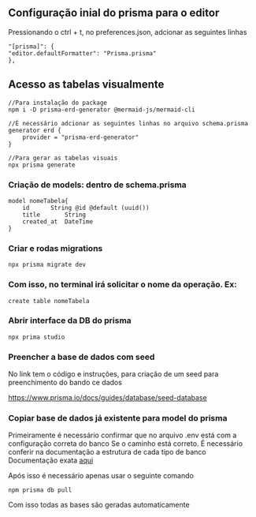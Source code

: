
## Configuração inial do prisma para o editor
Pressionando o ctrl + t, no preferences.json, adcionar as seguintes linhas

	"[prisma]": {
	"editor.defaultFormatter": "Prisma.prisma"
	},


## Acesso as tabelas visualmente

	//Para instalação do package
	npm i -D prisma-erd-generator @mermaid-js/mermaid-cli

	//É necessário adcionar as seguintes linhas no arquivo schema.prisma
	generator erd {
		provider = "prisma-erd-generator"
	}

	//Para gerar as tabelas visuais
	npx prisma generate

###  Criação de models: dentro de schema.prisma

	model nomeTabela{
		id		String @id @default (uuid())
		title		String
		created_at	DateTime
	}


### Criar e rodas migrations
	
	npx prisma migrate dev 

###  Com isso, no terminal irá solicitar o nome da operação. Ex:

	create table nomeTabela

### Abrir interface da DB do prisma

	npx prima studio


### Preencher a base de dados com seed

No link tem o código e instruções, para criação de um seed para preenchimento do bando ce dados

https://www.prisma.io/docs/guides/database/seed-database

### Copiar base de dados já existente para model do prisma
Primeiramente é necessário confirmar que no arquivo .env está com a configuração correta do banco
Se o caminho está correto. É necessário conferir na documentação a estrutura de cada tipo de banco
Documentação exata [aqui](https://www.prisma.io/docs/reference/database-reference/connection-urls)

Após isso é necessário apenas usar o seguinte comando

	npm prisma db pull

Com isso todas as bases são geradas automaticamente